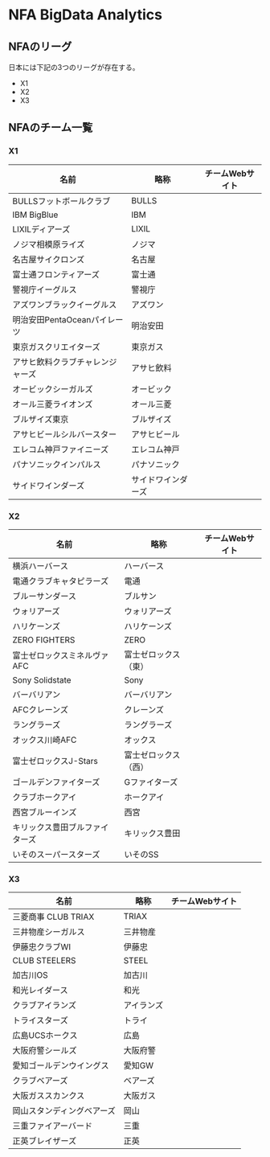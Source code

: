 # NFA BigData Analytics

## NFAのリーグ
日本には下記の3つのリーグが存在する。

* X1
* X2
* X3

## NFAのチーム一覧
### X1
名前 | 略称 | チームWebサイト
--- | --- | ---
BULLSフットボールクラブ|BULLS|
IBM BigBlue|IBM|
LIXILディアーズ|LIXIL|
ノジマ相模原ライズ|ノジマ|
名古屋サイクロンズ|名古屋|
富士通フロンティアーズ|富士通|
警視庁イーグルス|警視庁|
アズワンブラックイーグルス|アズワン|
明治安田PentaOceanパイレーツ|明治安田|
東京ガスクリエイターズ|東京ガス|
アサヒ飲料クラブチャレンジャーズ|アサヒ飲料|
オービックシーガルズ|オービック|
オール三菱ライオンズ|オール三菱|
ブルザイズ東京|ブルザイズ|
アサヒビールシルバースター|アサヒビール|
エレコム神戸ファイニーズ|エレコム神戸|
パナソニックインパルス|パナソニック|
サイドワインダーズ|サイドワインダーズ|

### X2
名前 | 略称 | チームWebサイト
--- | --- | ---
横浜ハーバース|ハーバース|
電通クラブキャタピラーズ|電通|
ブルーサンダース|ブルサン|
ウォリアーズ|ウォリアーズ|
ハリケーンズ|ハリケーンズ|
ZERO FIGHTERS|ZERO|
富士ゼロックスミネルヴァAFC|富士ゼロックス（東）|
Sony Solidstate|Sony|
バーバリアン|バーバリアン|
AFCクレーンズ|クレーンズ|
ラングラーズ|ラングラーズ|
オックス川崎AFC|オックス|
富士ゼロックスJ-Stars|富士ゼロックス（西）|
ゴールデンファイターズ|Gファイターズ|
クラブホークアイ|ホークアイ|
西宮ブルーインズ|西宮|
キリックス豊田ブルファイターズ|キリックス豊田|
いそのスーパースターズ|いそのSS|

### X3
名前 | 略称 | チームWebサイト
--- | --- | ---
三菱商事 CLUB TRIAX|TRIAX|
三井物産シーガルス|三井物産|
伊藤忠クラブWI|伊藤忠|
CLUB STEELERS|STEEL|
加古川OS|加古川|
和光レイダース|和光|
クラブアイランズ|アイランズ|
トライスターズ|トライ|
広島UCSホークス|広島|
大阪府警シールズ|大阪府警|
愛知ゴールデンウイングス|愛知GW|
クラブベアーズ|ベアーズ|
大阪ガススカンクス|大阪ガス|
岡山スタンディングベアーズ|岡山|
三重ファイアーバード|三重|
正英ブレイザーズ|正英|


